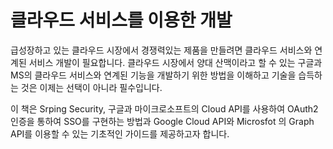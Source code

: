 # 클라우드 서비스를 이용한 개발 

급성장하고 있는 클라우드 시장에서 경쟁력있는 제품을 만들려면 클라우드 서비스와 연계된 서비스 개발이 필요합니다. 클라우드 시장에서 양대 산맥이라고 할 수 있는 구글과 MS의 클라우드 서비스와 연계된 기능을 개발하기 위한 방법을 이해하고 기술을 습득하는 것은 이제는 선택이 아니라 필수입니다. 

이 책은 Srping Security, 구글과 마이크로소프트의 Cloud API를 사용하여 OAuth2 인증을 통하여 SSO를 구현하는 방법과 Google Cloud API와 Microsfot 의 Graph API를 이용할 수 있는 기초적인 가이드를 제공하고자 합니다. 


